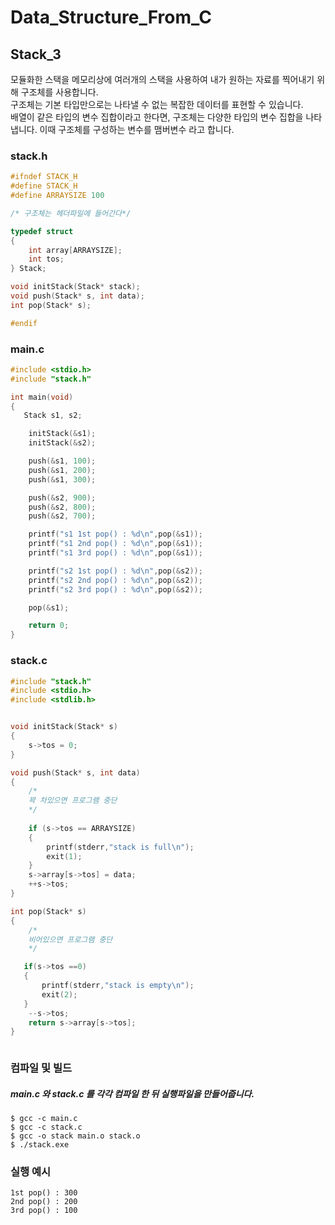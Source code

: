# Data_Structure_From_C
## Stack_3
모듈화한 스택을 메모리상에 여러개의 스택을 사용하여 내가 원하는 자료를 찍어내기 위해 구조체를 사용합니다.  
구조체는 기본 타입만으로는 나타낼 수 없는 복잡한 데이터를 표현할 수 있습니다.   
배열이 같은 타입의 변수 집합이라고 한다면, 구조체는 다양한 타입의 변수 집합을 나타냅니다. 이때 구조체를 구성하는 변수를 맴버변수 라고 합니다.  
### stack.h
```c
#ifndef STACK_H
#define STACK_H
#define ARRAYSIZE 100

/* 구조체는 헤더파일에 들어간다*/

typedef struct 
{
    int array[ARRAYSIZE];
    int tos;
} Stack;

void initStack(Stack* stack);
void push(Stack* s, int data);
int pop(Stack* s);

#endif
```
### main.c
```c
#include <stdio.h>
#include "stack.h"

int main(void)
{
   Stack s1, s2;

    initStack(&s1);
    initStack(&s2);

    push(&s1, 100);
    push(&s1, 200);
    push(&s1, 300);

    push(&s2, 900);
    push(&s2, 800);
    push(&s2, 700);

    printf("s1 1st pop() : %d\n",pop(&s1));
    printf("s1 2nd pop() : %d\n",pop(&s1));
    printf("s1 3rd pop() : %d\n",pop(&s1));

    printf("s2 1st pop() : %d\n",pop(&s2));
    printf("s2 2nd pop() : %d\n",pop(&s2));
    printf("s2 3rd pop() : %d\n",pop(&s2));

    pop(&s1);

    return 0;
}
```
### stack.c
```c
#include "stack.h"
#include <stdio.h>
#include <stdlib.h>


void initStack(Stack* s)
{
    s->tos = 0;
}

void push(Stack* s, int data)
{
    /*
    꽉 차있으면 프로그램 중단
    */
    
    if (s->tos == ARRAYSIZE)
    {
        printf(stderr,"stack is full\n");
        exit(1);
    }
    s->array[s->tos] = data;
    ++s->tos;
}

int pop(Stack* s)
{
    /*
    비어있으면 프로그램 중단
    */

   if(s->tos ==0)
   {
       printf(stderr,"stack is empty\n");
       exit(2);
   }
    --s->tos;
    return s->array[s->tos];
}



```



### 컴파일 및 빌드
##### main.c 와 stack.c 를 각각 컴파일 한 뒤 실행파일을 만들어줍니다.
```
$ gcc -c main.c  
$ gcc -c stack.c  
$ gcc -o stack main.o stack.o  
$ ./stack.exe
```
### 실행 예시
```
1st pop() : 300  
2nd pop() : 200  
3rd pop() : 100
```
